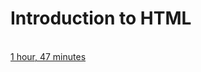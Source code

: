 # Introduction to HTML
<a href = 'https://frontendmasters.com/bootcamp/introduction-html/'><br>
1 hour, 47 minutes<br>